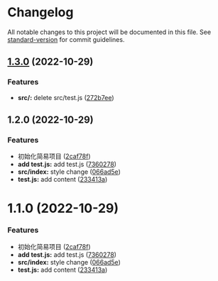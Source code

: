 # Changelog

All notable changes to this project will be documented in this file. See [standard-version](https://github.com/conventional-changelog/standard-version) for commit guidelines.

## [1.3.0](https://github.com/introvert-y/ts-npm-publish-practice/compare/v1.2.0...v1.3.0) (2022-10-29)

### Features

- **src/:** delete src/test.js ([272b7ee](https://github.com/introvert-y/ts-npm-publish-practice/commit/272b7ee3b28ca7c781bd52053d9ff2293bc70e99))

## 1.2.0 (2022-10-29)

### Features

- 初始化简易项目 ([2caf78f](https://github.com/introvert-y/ts-npm-publish-practice/commit/2caf78fbd38207e5f98c551e31d44ff2e3c50040))
- **add test.js:** add test.js ([7360278](https://github.com/introvert-y/ts-npm-publish-practice/commit/7360278d9c1be5813b5fbe3fbb2e47632b606771))
- **src/index:** style change ([066ad5e](https://github.com/introvert-y/ts-npm-publish-practice/commit/066ad5e0c0b5ea33e6337a2ef0c2cb9d30e0d46a))
- **test.js:** add content ([233413a](https://github.com/introvert-y/ts-npm-publish-practice/commit/233413a6c83dd3c9dfc45a9f78f7b48bdebfaa85))

# 1.1.0 (2022-10-29)

### Features

- 初始化简易项目 ([2caf78f](https://github.com/introvert-y/ts-npm-publish-practice/commit/2caf78fbd38207e5f98c551e31d44ff2e3c50040))
- **add test.js:** add test.js ([7360278](https://github.com/introvert-y/ts-npm-publish-practice/commit/7360278d9c1be5813b5fbe3fbb2e47632b606771))
- **src/index:** style change ([066ad5e](https://github.com/introvert-y/ts-npm-publish-practice/commit/066ad5e0c0b5ea33e6337a2ef0c2cb9d30e0d46a))
- **test.js:** add content ([233413a](https://github.com/introvert-y/ts-npm-publish-practice/commit/233413a6c83dd3c9dfc45a9f78f7b48bdebfaa85))
